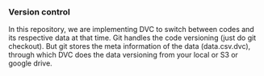 ### Version control

In this repository, we are implementing DVC to switch between codes and its respective data at that time. Git handles the code versioning (just do git checkout). But git stores the meta information of the data (data.csv.dvc), through which DVC does the data versioning from your local or S3 or google drive.